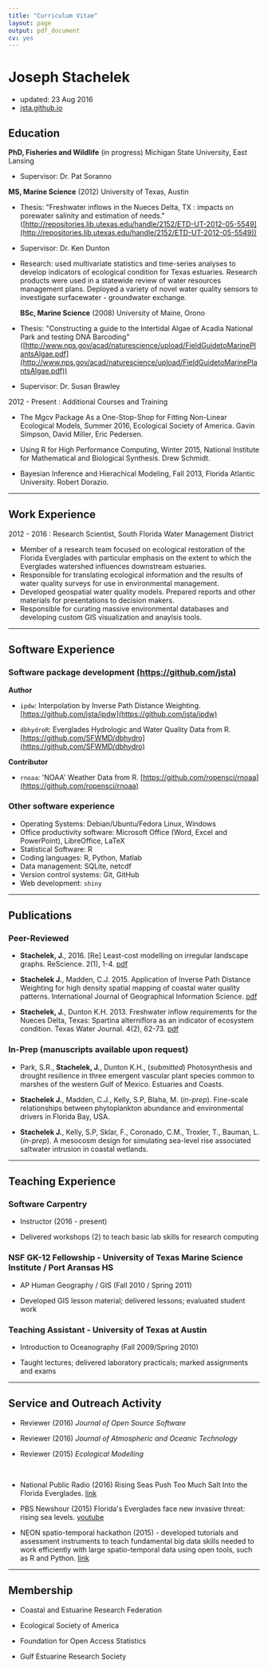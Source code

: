 ```yaml
---
title: "Curriculum Vitae"
layout: page
output: pdf_document
cv: yes
---
```


# Joseph Stachelek

- updated: 23 Aug 2016
- [jsta.github.io](http://jsta.github.io)

## Education
  **PhD, Fisheries and Wildlife** (in progress) Michigan State University, East Lansing

  - Supervisor: Dr. Pat Soranno
  
  **MS, Marine Science** (2012) University of Texas, Austin

- Thesis: "Freshwater inflows in the Nueces Delta, TX : impacts on porewater salinity and estimation of needs." ([http://repositories.lib.utexas.edu/handle/2152/ETD-UT-2012-05-5549](http://repositories.lib.utexas.edu/handle/2152/ETD-UT-2012-05-5549))
- Supervisor: Dr. Ken Dunton
- Research: used multivariate statistics and time-series analyses to develop indicators of ecological condition for Texas estuaries. Research products were used in a statewide review of water resources management plans. Deployed a variety of novel water quality sensors to investigate surfacewater - groundwater exchange.

  **BSc, Marine Science** (2008) University of Maine, Orono

- Thesis: "Constructing a guide to the Intertidal Algae of Acadia National Park and testing DNA Barcoding" ([http://www.nps.gov/acad/naturescience/upload/FieldGuidetoMarinePlantsAlgae.pdf](http://www.nps.gov/acad/naturescience/upload/FieldGuidetoMarinePlantsAlgae.pdf))
- Supervisor: Dr. Susan Brawley

2012 - Present 
: Additional Courses and Training

- The Mgcv Package As a One-Stop-Shop for Fitting Non-Linear Ecological Models, Summer 2016, Ecological Society of America. Gavin Simpson, David Miller, Eric Pedersen.

- Using R for High Performance Computing, Winter 2015, National Institute for Mathematical and Biological Synthesis. Drew Schmidt.

- Bayesian Inference and Hierachical Modeling, Fall 2013, Florida Atlantic University. Robert Dorazio.


-----
  
## Work Experience
  
2012 - 2016
: Research Scientist, South Florida Water Management District

- Member of a research team focused on ecological restoration of the Florida Everglades with particular emphasis on the extent to which the Everglades watershed influences downstream estuaries. 
- Responsible for translating ecological information and the results of water quality surveys for use in environmental management. 
- Developed geospatial water quality models. Prepared reports and other materials for presentations to decision makers. 
- Responsible for curating massive environmental databases and developing custom GIS visualization and anaylsis tools. 

-----

## Software Experience
  
### Software package development [(https://github.com/jsta)](https://github.com/jsta)

**Author**

- `ipdw`: Interpolation by Inverse Path Distance Weighting. [https://github.com/jsta/ipdw](https://github.com/jsta/ipdw)

- `dbhydroR`: Everglades Hydrologic and Water Quality Data from R. [https://github.com/SFWMD/dbhydro](https://github.com/SFWMD/dbhydro)

**Contributor**

- `rnoaa`: 'NOAA' Weather Data from R. [https://github.com/ropensci/rnoaa](https://github.com/ropensci/rnoaa)

### Other software experience

- Operating Systems: Debian/Ubuntu/Fedora Linux, Windows
- Office productivity software: Microsoft Office (Word, Excel and PowerPoint), LibreOffice, LaTeX
- Statistical Software: R
- Coding languages: R, Python, Matlab
- Data management: SQLite, netcdf
- Version control systems: Git, GitHub
- Web development: `shiny`

-----

## Publications

### Peer-Reviewed

   - **Stachelek, J.**, 2016. [Re] Least-cost modelling on irregular landscape graphs. ReScience. 2(1), 1-4. [pdf](public/2016_stachelek_rescience.pdf)
   
  - **Stachelek J.**, Madden, C.J. 2015. Application of Inverse Path Distance Weighting for high density spatial mapping of coastal water quality patterns. International Journal of Geographical Information Science. [pdf](public/stachmadden2015am.pdf)
  
  - **Stachelek, J.**, Dunton K.H. 2013. Freshwater inflow requirements for the Nueces Delta, Texas: Spartina alterniflora as an indicator of ecosystem condition. Texas Water Journal. 4(2), 62-73. [pdf](public/StachelekDunton2013.pdf)
  
### In-Prep (manuscripts available upon request)

   - Park, S.R., **Stachelek, J.**, Dunton K.H., (_submitted_) Photosynthesis and drought resilience in three emergent vascular plant species common to marshes of the western Gulf of Mexico. Estuaries and Coasts.
   
   - **Stachelek J.**, Madden, C.J., Kelly, S.P, Blaha, M. (_in-prep_). Fine-scale relationships between phytoplankton abundance and environmental drivers in Florida Bay, USA.
   
   - **Stachelek J.**, Kelly, S.P, Sklar, F., Coronado, C.M., Troxler, T., Bauman, L. (_in-prep_). A mesocosm design for simulating sea-level rise associated saltwater intrusion in coastal wetlands.

-----

## Teaching Experience

### Software Carpentry

- Instructor (2016 - present)

- Delivered workshops (2) to teach basic lab skills for research computing
  
### NSF GK-12 Fellowship - University of Texas Marine Science Institute / Port Aransas HS

- AP Human Geography / GIS (Fall 2010 / Spring 2011) 

- Developed GIS lesson material; delivered lessons; evaluated student work

### Teaching Assistant - University of Texas at Austin

- Introduction to Oceanography (Fall 2009/Spring 2010)

- Taught lectures; delivered laboratory practicals; marked assignments and exams

-----
  
## Service and Outreach Activity
  
  - Reviewer (2016) _Journal of Open Source Software_
  
  - Reviewer (2016) _Journal of Atmospheric and Oceanic Technology_
  
  - Reviewer (2015) _Ecological Modelling_
  
&nbsp;

- National Public Radio (2016) Rising Seas Push Too Much Salt Into the Florida Everglades. [link](http://www.npr.org/2016/05/25/477014085/rising-seas-push-too-much-salt-into-the-florida-everglades)
  
- PBS Newshour (2015) Florida's Everglades face new invasive threat: rising sea levels. [youtube](https://www.youtube.com/watch?v=ggOl-vaXIFk)
  
- NEON spatio-temporal hackathon (2015) - developed tutorials and assessment instruments to teach fundamental big data skills needed to work efficiently with large spatio-temporal data using open tools, such as R and Python. [link](http://www.neoninc.org/updates-events/update/nsf-biocenters-unite-close-scientific-data-skills-gap-focus-phenology)


-----


## Membership
  
  - Coastal and Estuarine Research Federation
  
  - Ecological Society of America
  
- Foundation for Open Access Statistics

- Gulf Estuarine Research Society